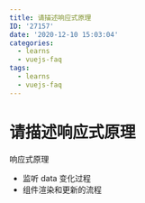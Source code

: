 ```yaml
---
title: 请描述响应式原理
ID: '27157'
date: '2020-12-10 15:03:04'
categories:
  - learns
  - vuejs-faq
tags:
  - learns
  - vuejs-faq
---
```


# 请描述响应式原理

响应式原理

- 监听 data 变化过程
- 组件渲染和更新的流程
 
 
 
